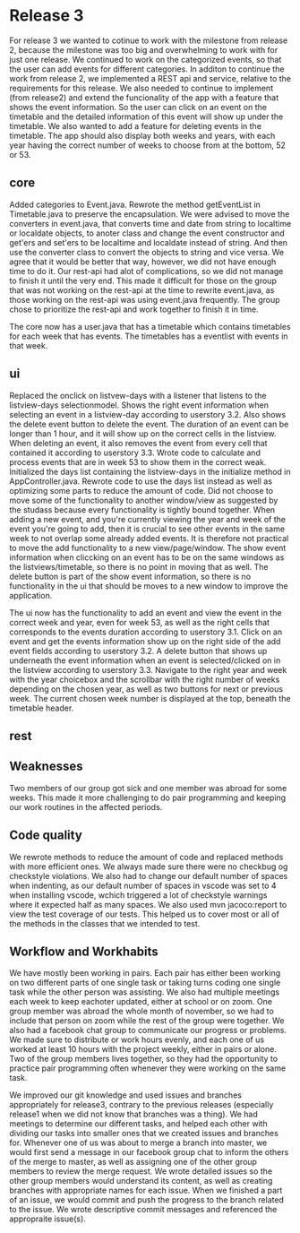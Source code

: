 # Release 3
For release 3 we wanted to cotinue to work with the milestone from release 2, because the milestone was too big and overwhelming to work with for just one release. We continued to work on the categorized events, so that the user can add events for different categories. In additon to continue the work from release 2, we implemented a REST api and service, relative to the requirements for this release. 
We also needed to continue to implement (from release2) and extend the funcionality of the app with a feature that shows the event information. So the user can click on an event on the timetable and the detailed information of this event will show up under the timetable. We also wanted to add a feature for deleting events in the timetable. The app should also display both weeks and years, with each year having the correct number of weeks to choose from at the bottom, 52 or 53. 

## core
Added categories to Event.java. Rewrote the method getEventList in Timetable.java to preserve the encapsulation.
We were advised to move the converters in event.java, that converts time and date from string to localtime or localdate objects, to anoter class and change the event constructor and get'ers and set'ers to be localtime and localdate instead of string. And then use the converter class to convert the objects to string and vice versa. We agree that it would be better that way, however, we did not have enough time to do it. Our rest-api had alot of complications, so we did not manage to finish it until the very end. This made it difficult for those on the group that was not working on the rest-api at the time to rewrite event.java, as those working on the rest-api was using event.java frequently. The group chose to prioritize the rest-api and work together to finish it in time.

The core now has a user.java that has a timetable which contains timetables for each week that has events. The timetables has a eventlist with events in that week.

## ui
Replaced the onclick on listvew-days with a listener that listens to the listview-days selectionmodel.
Shows the right event information when selecting an event in a listview-day according to userstory 3.2. Also shows the delete event button to delete the event. The duration of an event can be longer than 1 hour, and it will show up on the correct cells in the listview. When deleting an event, it also removes the event from every cell that contained it according to userstory 3.3.
Wrote code to calculate and process events that are in week 53 to show them in the correct weak.
Initialized the days list containing the listview-days in the initialize method in AppController.java. Rewrote code to use the days list instead as well as optimizing some parts to reduce the amount of code.
Did not choose to move some of the functionality to another window/view as suggested by the studass because every functionality is tightly bound together. When adding a new event, and you're currently viewing the year and week of the event you're going to add, then it is crucial to see other events in the same week to not overlap some already added events. It is therefore not practical to move the add functionality to a new view/page/window. The show event information when cliccking on an event has to be on the same windows as the listviews/timetable, so there is no point in moving that as well. The delete button is part of the show event information, so there is no functionality in the ui that should be moves to a new window to improve the application.

The ui now has the functionality to add an event and view the event in the correct week and year, even for week 53, as well as the right cells that corresponds to the events duration according to userstory 3.1. Click on an event and get the events information show up on the right side of the add event fields according to userstory 3.2. A delete button that shows up underneath the event information when an event is selected/clicked on in the listview according to userstory 3.3. Navigate to the right year and week with the year choicebox and the scrollbar with the right number of weeks depending on the chosen year, as well as two buttons for next or previous week. The current chosen week number is displayed at the top, beneath the timetable header.


## rest

## Weaknesses
Two members of our group got sick and one member was abroad for some weeks. This made it more challenging to do pair programming and keeping our work routines in the affected periods.

## Code quality
We rewrote methods to reduce the amount of code and replaced methods with more efficient ones. We always made sure there were no checkbug og checkstyle violations. We also had to change our default number of spaces when indenting, as our default number of spaces in vscode was set to 4 when installing vscode, wchich triggered a lot of checkstyle warnings where it expected half as many spaces. We also used mvn jacoco:report to view the test coverage of our tests. This helped us to cover most or all of the methods in the classes that we intended to test.

## Workflow and Workhabits
We have mostly been working in pairs. Each pair has either been working on two different parts of one single task or taking turns coding one single task while the other person was assisting. We also had multiple meetings each week to keep eachoter updated, either at school or on zoom. One group member was abroad the whole month of november, so we had to include that person on zoom while the rest of the group were together. We also had a facebook chat group to communicate our progress or problems.
We made sure to distribute or work hours evenly, and each one of us worked at least 10 hours with the project weekly, either in pairs or alone. Two of the group members lives together, so they had the opportunity to practice pair programming often whenever they were working on the same task. 

We improved our git knowledge and used issues and branches appropriately for release3, contrary to the previous releases (especially release1 when we did not know that branches was a thing). We had meetings to determine our different tasks, and helped each other with dividing our tasks into smaller ones that we created issues and branches for. Whenever one of us was about to merge a branch into master, we would first send a message in our facebook group chat to inform the others of the merge to master, as well as assigning one of the other group members to review the merge request. 
We wrote detailed issues so the other group members would understand its content, as well as creating branches with appropriate names for each issue. When we finished a part of an issue, we would commit and push the progress to the branch related to the issue. We wrote descriptive commit messages and referenced the appropraite issue(s).